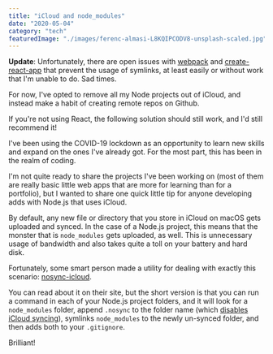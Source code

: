 ```yaml
---
title: "iCloud and node_modules"
date: "2020-05-04"
category: "tech"
featuredImage: "./images/ferenc-almasi-L8KQIPCODV8-unsplash-scaled.jpg"
---
```


**Update**: Unfortunately, there are open issues with [webpack](https://github.com/webpack/webpack/issues/1643) and [create-react-app](https://github.com/facebook/create-react-app/issues/3547) that prevent the usage of symlinks, at least easily or without work that I'm unable to do. Sad times.

For now, I've opted to remove all my Node projects out of iCloud, and instead make a habit of creating remote repos on Github.

If you're not using React, the following solution should still work, and I'd still recommend it!

I've been using the COVID-19 lockdown as an opportunity to learn new skills and expand on the ones I've already got. For the most part, this has been in the realm of coding.

I'm not quite ready to share the projects I've been working on (most of them are really basic little web apps that are more for learning than for a portfolio), but I wanted to share one quick little tip for anyone developing adds with Node.js that uses iCloud.

By default, any new file or directory that you store in iCloud on macOS gets uploaded and synced. In the case of a Node.js project, this means that the monster that is `node_modules` gets uploaded, as well. This is unnecessary usage of bandwidth and also takes quite a toll on your battery and hard disk.

Fortunately, some smart person made a utility for dealing with exactly this scenario: [nosync-icloud](https://github.com/HaoChuan9421/nosync-icloud/blob/master/docs/README_en.md).

You can read about it on their site, but the short version is that you can run a command in each of your Node.js project folders, and it will look for a `node_modules` folder, append `.nosync` to the folder name (which [disables iCloud syncing](https://developer.apple.com/library/archive/documentation/General/Conceptual/iCloudDesignGuide/Chapters/iCloudFundametals.html)), symlinks `node_modules` to the newly un-synced folder, and then adds both to your `.gitignore`.

Brilliant!
